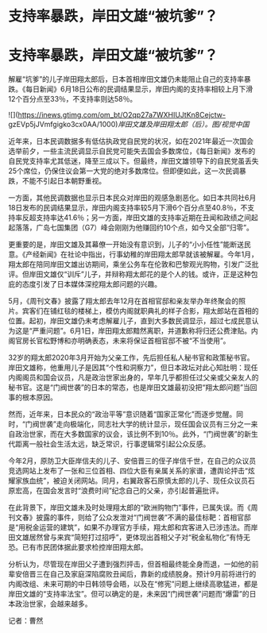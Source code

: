 # 支持率暴跌，岸田文雄“被坑爹”？

# 支持率暴跌，岸田文雄“被坑爹”？

解雇“坑爹”的儿子岸田翔太郎后，日本首相岸田文雄仍未能阻止自己的支持率暴跌。《每日新闻》6月18日公布的民调结果显示，岸田内阁的支持率相较上月下滑12个百分点至33％，不支持率则达58％。

![](https://inews.gtimg.com/om_bt/O2qp27a7WXHIUJtKn8Cejctw-
gzEVp5jJVmfgigko3cx0AA/1000)_岸田文雄及岸田翔太郎（后）。图/视觉中国_

近年来，日本民调数据多有低估执政党自民党的状况，如在2021年最近一次国会选举前夕，一些主流民调显示自民党可能失去国会多数席位，《每日新闻》发布的自民党支持率尤其低迷，降至三成以下。但最终，岸田文雄领导下的自民党虽丢失25个席位，仍保住议会第一大党的绝对多数席位。但即便如此，这一次民调暴跌，不能不引起日本朝野重视。

一方面，其他民调数据也显示日本民众对岸田的观感急剧恶化。如日本共同社6月18日发布的民调结果显示，岸田内阁支持率较5月下滑6个百分点至40.8％，不支持率反超支持率达41.6％；另一方面，岸田文雄的支持率近期在丑闻和政绩之间起起落落，广岛七国集团（G7）峰会刚刚为他赚回约10个点，如今又全部“归零”。

更重要的是，岸田文雄及其幕僚一开始没有意识到，儿子的“小小任性”能断送民意。《产经新闻》在社论中指出，行事幼稚的岸田翔太郎早就该被解雇。今年1月，翔太郎在陪同岸田文雄出访期间，乘坐公务车在伦敦和巴黎观光购物，引发广泛批评。但岸田文雄仅“训斥”儿子，并辩称翔太郎花的是个人的钱。或许，正是这种包庇的态度引发了日本媒体深挖翔太郎问题的兴趣。

5月，《周刊文春》披露了翔太郎去年12月在首相官邸和亲友举办年终聚会的照片。宾客们在铺红毯的楼梯上，模仿内阁就职典礼的样子合影，翔太郎站在首相的位置。起初，岸田文雄仍未考虑解雇儿子，直到大多数民调显示，超过七成民意认为这是“严重问题”。6月1日，岸田翔太郎黯然离职，并道歉称将归还公费津贴。内阁官房长官松野博和亦明确表态，未来将保证首相官邸不被“不当使用”。

32岁的翔太郎2020年3月开始为父亲工作，先后担任私人秘书官和政策秘书官。岸田文雄称，他重用儿子是因其“个性和洞察力”，但日本政坛对此心知肚明：现任内阁阁员和国会议员，凡是政治世家出身的，早年几乎都担任过父亲或父亲友人的秘书官。这是“门阀世袭”的日本的常态，也是岸田文雄最初没把“翔太郎问题”当回事的根本原因。

然而，近年来，日本民众的“政治平等”意识随着“国家正常化”而逐步觉醒。同时，“门阀世袭”走向极端化，同志社大学的统计显示，现任国会议员有三分之一来自政治世家，而在大多数国家的议会，该比例不到10％。此外，“门阀世袭”的新生代距离一般社会生活太远，缺乏常识，行事逻辑常引起公众反感。

今年2月，原防卫大臣岸信夫的儿子、安倍晋三的侄子岸信千世，在自己的众议员竞选网站上发布了一张和三位首相、四位大臣有亲属关系的家谱，遭舆论抨击“炫耀家族血统”，被迫关闭网站。同月，右翼政客石原慎太郎的儿子、现任众议员石原宏高，在国会发言时“浪费时间”纪念自己的父亲，亦引起普遍批评。

在此背景下，岸田文雄未及时处理翔太郎的“欧洲购物门”事件，已属失误。而《周刊文春》披露的事件，则给了公众发泄对“门阀世袭”不满的最佳标靶：首相官邸是“用税金运营的建筑”，如果不办理官方手续，翔太郎和宾客进入已涉违法。而岸田文雄居然曾与来宾“简短打过招呼”，更体现出首相父子对“税金私物化”有恃无恐。已有市民团体据此要求检控岸田翔太郎。

分析认为，尽管现在岸田父子遭到强烈抨击，但首相最终能全身而退，一如他的前辈安倍晋三在自己及家庭深陷腐败丑闻后，靠新的成绩脱身。预计9月前将进行的内阁改组、未来可期的中日韩领导会晤，以及在“修宪”问题上继续高歌猛进，都是岸田文雄的“支持率法宝”。但可以确定的是，未来因“门阀世袭”问题而“爆雷”的日本政治世家，会越来越多。

记者：曹然

